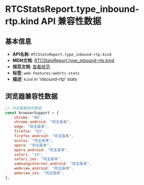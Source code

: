 # RTCStatsReport.type_inbound-rtp.kind API 兼容性数据

## 基本信息

- **API名称**: `RTCStatsReport.type_inbound-rtp.kind`
- **MDN文档**: [RTCStatsReport.type_inbound-rtp.kind](https://developer.mozilla.org/docs/Web/API/RTCInboundRtpStreamStats/kind)
- **规范文档**: [查看规范](https://w3c.github.io/webrtc-stats/#dom-rtcrtpstreamstats-kind)
- **标签**: `web-features:webrtc-stats`
- **描述**: `kind` in 'inbound-rtp' stats

## 浏览器兼容性数据

```javascript
// 浏览器兼容性数据
const browserSupport = {
    chrome: "80",
    chrome_android: "同主版本",
    edge: "同主版本",
    firefox: "63",
    firefox_android: "同主版本",
    oculus: "同主版本",
    opera: "同主版本",
    opera_android: "同主版本",
    safari: "14",
    safari_ios: "同主版本",
    samsunginternet_android: "同主版本",
    webview_android: "同主版本",
    webview_ios: "同主版本",
};

```

